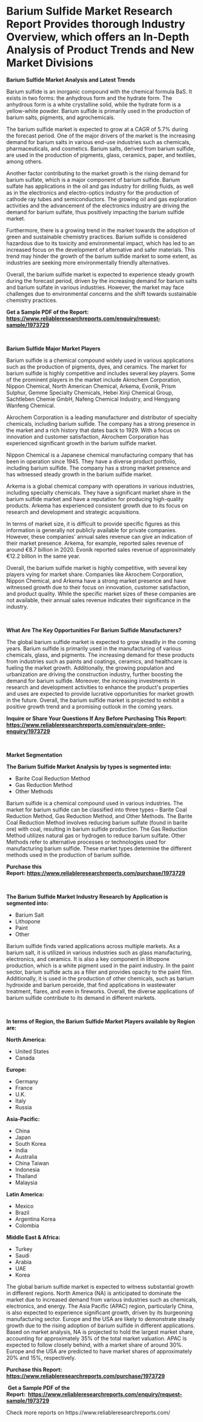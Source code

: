 <p><h1>Barium Sulfide Market Research Report Provides thorough Industry Overview, which offers an In-Depth Analysis of Product Trends and New Market Divisions</h1></p><p><strong>Barium Sulfide Market Analysis and Latest Trends</strong></p>
<p><p>Barium sulfide is an inorganic compound with the chemical formula BaS. It exists in two forms: the anhydrous form and the hydrate form. The anhydrous form is a white crystalline solid, while the hydrate form is a yellow-white powder. Barium sulfide is primarily used in the production of barium salts, pigments, and agrochemicals.</p><p>The barium sulfide market is expected to grow at a CAGR of 5.7% during the forecast period. One of the major drivers of the market is the increasing demand for barium salts in various end-use industries such as chemicals, pharmaceuticals, and cosmetics. Barium salts, derived from barium sulfide, are used in the production of pigments, glass, ceramics, paper, and textiles, among others.</p><p>Another factor contributing to the market growth is the rising demand for barium sulfate, which is a major component of barium sulfide. Barium sulfate has applications in the oil and gas industry for drilling fluids, as well as in the electronics and electro-optics industry for the production of cathode ray tubes and semiconductors. The growing oil and gas exploration activities and the advancement of the electronics industry are driving the demand for barium sulfate, thus positively impacting the barium sulfide market.</p><p>Furthermore, there is a growing trend in the market towards the adoption of green and sustainable chemistry practices. Barium sulfide is considered hazardous due to its toxicity and environmental impact, which has led to an increased focus on the development of alternative and safer materials. This trend may hinder the growth of the barium sulfide market to some extent, as industries are seeking more environmentally friendly alternatives.</p><p>Overall, the barium sulfide market is expected to experience steady growth during the forecast period, driven by the increasing demand for barium salts and barium sulfate in various industries. However, the market may face challenges due to environmental concerns and the shift towards sustainable chemistry practices.</p></p>
<p><strong>Get a Sample PDF of the Report:&nbsp; <a href="https://www.reliableresearchreports.com/enquiry/request-sample/1973729">https://www.reliableresearchreports.com/enquiry/request-sample/1973729</a></strong></p>
<p>&nbsp;</p>
<p><strong>Barium Sulfide Major Market Players</strong></p>
<p><p>Barium sulfide is a chemical compound widely used in various applications such as the production of pigments, dyes, and ceramics. The market for barium sulfide is highly competitive and includes several key players. Some of the prominent players in the market include Akrochem Corporation, Nippon Chemical, North American Chemical, Arkema, Evonik, Prism Sulphur, Gemme Specialty Chemicals, Hebei Xinji Chemical Group, Sachtleben Chemie GmbH, Nafeng Chemical Industry, and Hengyang Wanfeng Chemical.</p><p>Akrochem Corporation is a leading manufacturer and distributor of specialty chemicals, including barium sulfide. The company has a strong presence in the market and a rich history that dates back to 1929. With a focus on innovation and customer satisfaction, Akrochem Corporation has experienced significant growth in the barium sulfide market.</p><p>Nippon Chemical is a Japanese chemical manufacturing company that has been in operation since 1945. They have a diverse product portfolio, including barium sulfide. The company has a strong market presence and has witnessed steady growth in the barium sulfide market.</p><p>Arkema is a global chemical company with operations in various industries, including specialty chemicals. They have a significant market share in the barium sulfide market and have a reputation for producing high-quality products. Arkema has experienced consistent growth due to its focus on research and development and strategic acquisitions.</p><p>In terms of market size, it is difficult to provide specific figures as this information is generally not publicly available for private companies. However, these companies' annual sales revenue can give an indication of their market presence. Arkema, for example, reported sales revenue of around €8.7 billion in 2020. Evonik reported sales revenue of approximately €12.2 billion in the same year.</p><p>Overall, the barium sulfide market is highly competitive, with several key players vying for market share. Companies like Akrochem Corporation, Nippon Chemical, and Arkema have a strong market presence and have witnessed growth due to their focus on innovation, customer satisfaction, and product quality. While the specific market sizes of these companies are not available, their annual sales revenue indicates their significance in the industry.</p></p>
<p>&nbsp;</p>
<p><strong>What Are The Key Opportunities For Barium Sulfide Manufacturers?</strong></p>
<p><p>The global barium sulfide market is expected to grow steadily in the coming years. Barium sulfide is primarily used in the manufacturing of various chemicals, glass, and pigments. The increasing demand for these products from industries such as paints and coatings, ceramics, and healthcare is fueling the market growth. Additionally, the growing population and urbanization are driving the construction industry, further boosting the demand for barium sulfide. Moreover, the increasing investments in research and development activities to enhance the product's properties and uses are expected to provide lucrative opportunities for market growth in the future. Overall, the barium sulfide market is projected to exhibit a positive growth trend and a promising outlook in the coming years.</p></p>
<p><strong>Inquire or Share Your Questions If Any Before Purchasing This Report: <a href="https://www.reliableresearchreports.com/enquiry/pre-order-enquiry/1973729">https://www.reliableresearchreports.com/enquiry/pre-order-enquiry/1973729</a></strong></p>
<p>&nbsp;</p>
<p><strong>Market Segmentation</strong></p>
<p><strong>The Barium Sulfide Market Analysis by types is segmented into:</strong></p>
<p><ul><li>Barite Coal Reduction Method</li><li>Gas Reduction Method</li><li>Other Methods</li></ul></p>
<p><p>Barium sulfide is a chemical compound used in various industries. The market for barium sulfide can be classified into three types – Barite Coal Reduction Method, Gas Reduction Method, and Other Methods. The Barite Coal Reduction Method involves reducing barium sulfate (found in barite ore) with coal, resulting in barium sulfide production. The Gas Reduction Method utilizes natural gas or hydrogen to reduce barium sulfate. Other Methods refer to alternative processes or technologies used for manufacturing barium sulfide. These market types determine the different methods used in the production of barium sulfide.</p></p>
<p><strong>Purchase this Report:&nbsp;<a href="https://www.reliableresearchreports.com/purchase/1973729">https://www.reliableresearchreports.com/purchase/1973729</a></strong></p>
<p>&nbsp;</p>
<p><strong>The Barium Sulfide Market Industry Research by Application is segmented into:</strong></p>
<p><ul><li>Barium Salt</li><li>Lithopone</li><li>Paint</li><li>Other</li></ul></p>
<p><p>Barium sulfide finds varied applications across multiple markets. As a barium salt, it is utilized in various industries such as glass manufacturing, electronics, and ceramics. It is also a key component in lithopone production, which is a white pigment used in the paint industry. In the paint sector, barium sulfide acts as a filler and provides opacity to the paint film. Additionally, it is used in the production of other chemicals, such as barium hydroxide and barium peroxide, that find applications in wastewater treatment, flares, and even in fireworks. Overall, the diverse applications of barium sulfide contribute to its demand in different markets.</p></p>
<p>&nbsp;</p>
<p><strong>In terms of Region, the Barium Sulfide Market Players available by Region are:</strong></p>
<p>
    <p> <strong> North America: </strong>
        <ul>
            <li>United States</li>
            <li>Canada</li>
        </ul>
        </p> 
    <p> <strong> Europe: </strong>
        <ul>
            <li>Germany</li>
            <li>France</li>
            <li>U.K.</li>
            <li>Italy</li>
            <li>Russia</li>
        </ul>
        </p> 
    <p> <strong> Asia-Pacific: </strong>
        <ul>
            <li>China</li>
            <li>Japan</li>
            <li>South Korea</li>
            <li>India</li>
            <li>Australia</li>
            <li>China Taiwan</li>
            <li>Indonesia</li>
            <li>Thailand</li>
            <li>Malaysia</li>
        </ul>
        </p> 
    <p> <strong> Latin America: </strong>
        <ul>
            <li>Mexico</li>
            <li>Brazil</li>
            <li>Argentina Korea</li>
            <li>Colombia</li>
        </ul>
        </p> 
    <p> <strong> Middle East & Africa: </strong>
        <ul>
            <li>Turkey</li>
            <li>Saudi</li>
            <li>Arabia</li>
            <li>UAE</li>
            <li>Korea</li>
        </ul>
    </p>
    </p>
<p><p>The global barium sulfide market is expected to witness substantial growth in different regions. North America (NA) is anticipated to dominate the market due to increased demand from various industries such as chemicals, electronics, and energy. The Asia Pacific (APAC) region, particularly China, is also expected to experience significant growth, driven by its burgeoning manufacturing sector. Europe and the USA are likely to demonstrate steady growth due to the rising adoption of barium sulfide in different applications. Based on market analysis, NA is projected to hold the largest market share, accounting for approximately 35% of the total market valuation. APAC is expected to follow closely behind, with a market share of around 30%. Europe and the USA are predicted to have market shares of approximately 20% and 15%, respectively.</p></p>
<p><strong>Purchase this Report: <a href="https://www.reliableresearchreports.com/purchase/1973729">https://www.reliableresearchreports.com/purchase/1973729</a></strong></p>
<p>&nbsp;<strong>Get a Sample PDF of the Report:&nbsp;&nbsp;<a href="https://www.reliableresearchreports.com/enquiry/request-sample/1973729">https://www.reliableresearchreports.com/enquiry/request-sample/1973729</a></strong></p>
<p><strong></strong></p>
<p>Check more reports on https://www.reliableresearchreports.com/</p>